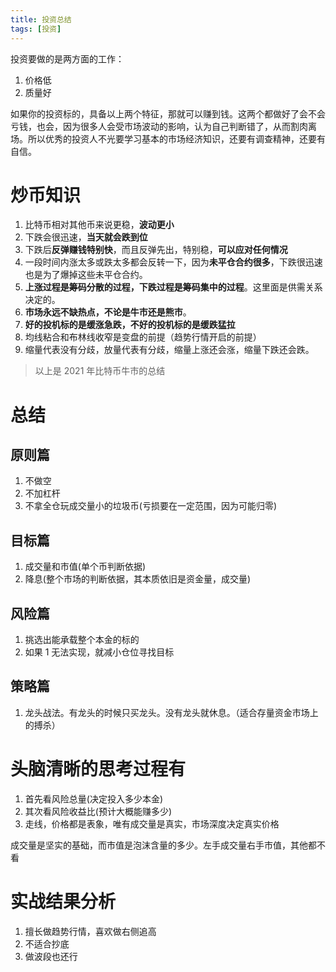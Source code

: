 ```yaml
---
title: 投资总结
tags: [投资]
---
```


投资要做的是两方面的工作：

1. 价格低
2. 质量好

如果你的投资标的，具备以上两个特征，那就可以赚到钱。这两个都做好了会不会亏钱，也会，因为很多人会受市场波动的影响，认为自己判断错了，从而割肉离场。所以优秀的投资人不光要学习基本的市场经济知识，还要有调查精神，还要有自信。

<!-- more -->

# 炒币知识

1. 比特币相对其他币来说更稳，**波动更小**
2. 下跌会很迅速，**当天就会跌到位**
3. 下跌后**反弹赚钱特别快**，而且反弹先出，特别稳，**可以应对任何情况**
4. 一段时间内涨太多或跌太多都会反转一下，因为**未平仓合约很多**，下跌很迅速也是为了爆掉这些未平仓合约。
5. **上涨过程是筹码分散的过程，下跌过程是筹码集中的过程**。这里面是供需关系决定的。
6. **市场永远不缺热点，不论是牛市还是熊市**。
7. **好的投机标的是缓涨急跌，不好的投机标的是缓跌猛拉**
8. 均线粘合和布林线收窄是变盘的前提（趋势行情开启的前提）
9. 缩量代表没有分歧，放量代表有分歧，缩量上涨还会涨，缩量下跌还会跌。

> 以上是 2021 年比特币牛市的总结

# 总结

## 原则篇

1. 不做空
2. 不加杠杆
3. 不拿全仓玩成交量小的垃圾币(亏损要在一定范围，因为可能归零)

## 目标篇

1. 成交量和市值(单个币判断依据)
2. 降息(整个市场的判断依据，其本质依旧是资金量，成交量)

## 风险篇

1. 挑选出能承载整个本金的标的
2. 如果 1 无法实现，就减小仓位寻找目标

## 策略篇

1. 龙头战法。有龙头的时候只买龙头。没有龙头就休息。（适合存量资金市场上的搏杀）

# 头脑清晰的思考过程有

1. 首先看风险总量(决定投入多少本金)
2. 其次看风险收益比(预计大概能赚多少)
3. 走线，价格都是表象，唯有成交量是真实，市场深度决定真实价格

成交量是坚实的基础，而市值是泡沫含量的多少。左手成交量右手市值，其他都不看

# 实战结果分析

1. 擅长做趋势行情，喜欢做右侧追高
2. 不适合抄底
3. 做波段也还行

